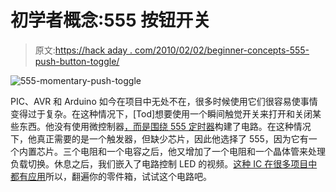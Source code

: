 # 初学者概念:555 按钮开关

> 原文:[https://hack aday . com/2010/02/02/beginner-concepts-555-push-button-toggle/](https://hackaday.com/2010/02/02/beginner-concepts-555-push-button-toggle/)

![](../Images/5a867ed9d77bb5d83d8a8261bff06e31.png "555-momentary-push-toggle")

PIC、AVR 和 Arduino 如今在项目中无处不在，很多时候使用它们很容易使事情变得过于复杂。在这种情况下，[Tod]想要使用一个瞬间触觉开关来打开和关闭某些东西。他没有使用微控制器[，而是围绕 555 定时器](http://todbot.com/blog/2010/01/02/momentary-button-as-onoff-toggle-using-555/)构建了电路。在这种情况下，他真正需要的是一个触发器，但缺少芯片，因此他选择了 555，因为它有一个内置芯片。三个电阻和一个电容之后，他又增加了一个电阻和一个晶体管来处理负载切换。休息之后，我们嵌入了电路控制 LED 的视频。[这种 IC 在很多项目中都有应用](http://hackaday.com/2009/12/30/simplest-most-useless-machine/)所以，翻遍你的零件箱，试试这个电路吧。